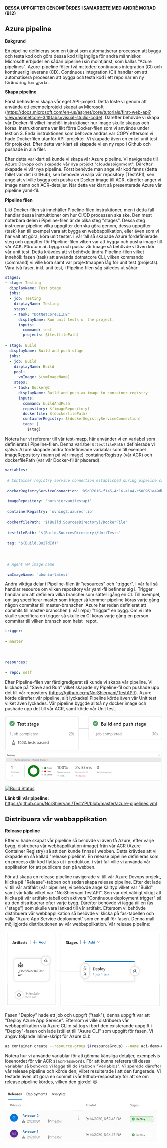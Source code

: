 **DESSA UPPGIFTER GENOMFÖRDES I SAMARBETE MED ANDRÉ MORAD (B12)**

##  **Azure pipeline** 

**Bakgrund** 

En pipeline definieras som en tjänst som automatiserar processen att bygga och testa kod och göra dessa kod tillgängliga för andra människor. Microsoft erbjuder en sådan pipeline i sin molntjänst, som kallas "Azure pipelines".  Azure-pipeline följer två metoder; continuous integration (CI) och kontinuerlig leverans (CD). Continuous integration (CI) handlar om att automatisera processen att bygga och testa kod i ett repo när en ny förändring har gjorts.



**Skapa pipeline** 

Först behövde vi skapa vår eget API-projekt. Detta löste vi genom att använda ett exempelprojekt skapat av Microsoft (https://docs.microsoft.com/en-us/aspnet/core/tutorials/first-web-api?view=aspnetcore-3.1&tabs=visual-studio-code). Därefter behövde vi skapa vår Docker-fil vilket innehöll instruktioner hur image skulle skapas och köras. Instruktionerna var likt förra Docker-filen som vi använde under lektion 3. Enda instruktionen som behövde ändras var COPY eftersom vi hade Dockerfilen utanför API-projektet. Vi skapade även en enkel unit test för projektet. Efter detta var klart så skapade vi en ny repo i Github och pushade in alla filer.



Efter detta var klart så kunde vi skapa vår Azure pipeline. Vi navigerade till Azure Devops och skapade vår nya projekt "cloudassignment". Därefter skapade vi vår nya pipeline. Först behövde man ange vår kod fanns (detta fallet var det i GitHub), sen behövde vi välja vår repository (TestAPI), sen ange att vi ville bygga och pusha en Docker image till ACR, därefter anger vi image namn och ACR-detaljer. När detta var klart så presenterade Azure vår pipeline yaml-fil.



**Pipeline filen** 

Likt Docker-filen så innehåller Pipeline-filen instruktioner, men i detta fall handlar dessa instruktioner om hur CI/CD processen ska ske. Den mest noterbara delen i Pipeline-filen är de olika steg "stages". Dessa steg instruerar pipeline vilka uppgifter den ska göra genom, dessa uppgifter (task) kan till exempel vara att bygga en webbapplikation, eller även som vi har valt att göra, köra unit tester. I vår fall så skapade Azure fördefinierade steg och uppgifter för Pipeline-filen vilken var att bygga och pusha image till vår ACR. Förutom att bygga och pusha vår image så behövde vi även kör vår unit test. Detta krävdes att vi behövde ändra Pipeline-filen vilket innehöll: fasen (task) att använda dotnetcore CLI, vilken kommando (command) vi ville köra samt var projektmappen låg för unit test (projects). Våra två faser, inkl. unit test, i Pipeline-filen såg således ut såhär:


```yaml
stages:
- stage: Testing
  displayName: Test stage
  jobs:  
  - job: Testing
    displayName: Testing
    steps:
    - task: "DotNetCoreCLI@2"
      displayName: Run unit tests of the project.
      inputs:
        command: test
        projects: $(testfilePath)

- stage: Build
  displayName: Build and push stage
  jobs:  
  - job: Build
    displayName: Build
    pool:
      vmImage: $(vmImageName)
    steps:
    - task: Docker@2
      displayName: Build and push an image to container registry
      inputs:
        command: buildAndPush
        repository: $(imageRepository)
        dockerfile: $(dockerfilePath)
        containerRegistry: $(dockerRegistryServiceConnection)
        tags: |
          $(tag)
```



Notera hur vi refererar till vår test-mapp, här använder vi en variabel som definierats i Pipeline-filen. Denna variabel `$(testfilePath)` definierade vi själva. Azure skapade andra fördefinerade variablar som till exempel imageRepository (namn på vår image), containerRegistry (vår ACR) och dockerfilePath (var vår Docker-fil är placerad).



```yaml
variables:

 # Container registry service connection established during pipeline creation

 dockerRegistryServiceConnection: 'b5d87616-f1a5-4c16-a1a4-c580951e49db'

 imageRepository: 'norshiervanitestapi'

 containerRegistry: 'ovning2.azurecr.io'

 dockerfilePath: '$(Build.SourcesDirectory)/DockerFile'

 testfilePath: '$(Build.SourcesDirectory)/UnitTests'

 tag: '$(Build.BuildId)'

 

 # Agent VM image name

 vmImageName: 'ubuntu-latest'
```



Andra viktiga delar i Pipeline-filen är "resources" och "trigger". I vår fall så handlar resource om vilken repository vår yaml-fil befinner sig i. Trigger handlar om att definiera vilka brancher som sätter igång en CI. Till exempel, om jag specifierar master som trigger så kommer pipeline köras varje gång någon commitar till master-branschen. Azure har redan definierat att commits till master-branschen (i vår repo) "triggar" en bygg. Om vi inte skulle specifiera en trigger så skulle en CI köras varje gång en person commitar till vilken bransch som helst i repot. 



```yaml
trigger:

- master



resources:

- repo: self
```



Efter Pipeline-filen var färdigredigerat så kunde vi skapa vår pipeline. Vi klickade på "Save and Run" vilket skapade ny Pipeline-fil och pushade upp det till vår repository (https://github.com/NorShiervani/TestAPI/). Azure körde därefter vår pipeline, allt lyckades! Pipeline körde även vår Unit test vilket även lyckades. Vår pipeline byggde alltså ny docker image och pushade upp det till vår ACR, samt körde vår Unit test.


![PipelineStages](Media/PipelineStages.png)
![PipelineUnitTests](Media/PipelineUnitTests.png)

[![Build Status](https://dev.azure.com/norshiervani0999/cloudassignment/_apis/build/status/NorShiervani.TestAPI?branchName=master)](https://dev.azure.com/norshiervani0999/cloudassignment/_build/latest?definitionId=6&branchName=master)

**Länk till vår pipeline:** https://github.com/NorShiervani/TestAPI/blob/master/azure-pipelines.yml



##  **Distribuera vår webbapplikation** 

**Release pipeline** 

Efter vi hade skapat vår pipeline så behövde vi även få Azure, efter varje bygg, distrubera vår webbapplikation (image) från vår ACR (Azure Container Registry) så att den kunde finnas i webben. Detta krävdes att vi skapade en så kallad "release pipeline". En release pipeline definieras som en process där kod flyttas ut i produktion, i vårt fall ville vi använda vår applikation för att publicera den på webben. 



För att skapa en release pipeline navigerade vi till vår Azure Devops projekt, klicka på "Release"-tabben och sedan skapa release pipeline.  Efter det lade vi till vår artifakt (vår pipeline), vi behövde ange källtyp vilket var "Build" samt vår källa vilket var "NorShiervani.TestAPI".  Sen var det väldigt vikigt att klicka på vår artifakt-tabell och aktivera "Continuous deployment trigger" så att den distribuerar efter varje bygg. Därefter behövde vi lägga till en fas ("stage") som skulle vara länkad till vår artifakt. Eftersom vi behövde distribuera vår webbapplikation så behövde vi klicka på fas-tabellen och välja "Azure App Service deployment" som en mall för fasen. Denna mall möjligjorde distributionen av vår webbapplikation. Vår release pipeline:



![ReleasePipeline](Media/ReleasePipeline.png)



Fasen "Deploy" hade ett job och uppgift ("task"), denna uppgift var att "Deploy Azure App Service". Eftersom vi ville distribuera vår webbapplikation via Azure CLI:n så tog vi bort den existerande uppgift i "Deploy"-fasen och lade istället till "Azure CLI" som uppgift för fasen. Vi angav följande inline-skript för Azure CLI:



```bash
az container create --resource-group $(resourceGroup) --name aci-demo-app --image $(loginServer)/$(imageName):$(Build.BuildId) --registry-login-server $(loginServer) --registry-username $(acrUsername) --registry-password $(acrPassword) --dns-name-label testapinordns1 --ports 80
```



Notera hur vi använde variablar för att gömma känsliga detaljer, exempelvis lösenordet för vår ACR `$(acrPassword)`. För att kunna referera till dessa variablar så behövde vi lägga till de i tabben "Variables". Vi sparade därefter vår release pipeline och körde den, vilket resulterade i att den fungerade. Vi testade även att göra en commit i vår Github-respository för att se om release pipeline kördes, vilken den gjorde! :smiley:



![ReleasePipelineSuccess](Media/ReleasePipelineSuccess.png)



